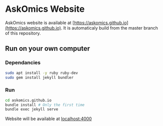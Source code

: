 # AskOmics Website

AskOmics website is available at [https://askomics.github.io](https://askomics.github.io). It is automaticaly build from the master branch of this repository.

## Run on your own computer

### Dependancies

```bash
sudo apt install -y ruby ruby-dev
sudo gem install jekyll bundler
```

### Run

```bash
cd askomics.github.io
bundle install # Only the first time
bundle exec jekyll serve
```
Website will be available at [localhost:4000](http://localhost:4000)
